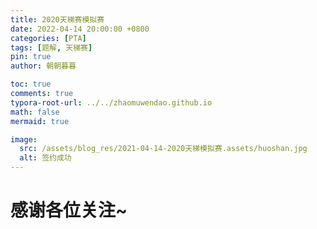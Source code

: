 ```yaml
---
title: 2020天梯赛模拟赛
date: 2022-04-14 20:00:00 +0800
categories: [PTA]
tags: [题解, 天梯赛]
pin: true
author: 朝朝暮暮

toc: true
comments: true
typora-root-url: ../../zhaomuwendao.github.io
math: false
mermaid: true

image:
  src: /assets/blog_res/2021-04-14-2020天梯模拟赛.assets/huoshan.jpg
  alt: 签约成功
---
```




# 感谢各位关注~



